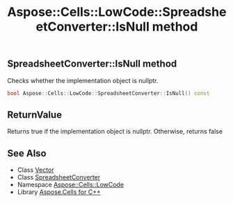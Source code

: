 ﻿---
title: Aspose::Cells::LowCode::SpreadsheetConverter::IsNull method
linktitle: IsNull
second_title: Aspose.Cells for C++ API Reference
description: 'Aspose::Cells::LowCode::SpreadsheetConverter::IsNull method. Checks whether the implementation object is nullptr in C++.'
type: docs
weight: 500
url: /cpp/aspose.cells.lowcode/spreadsheetconverter/isnull/
---
## SpreadsheetConverter::IsNull method


Checks whether the implementation object is nullptr.

```cpp
bool Aspose::Cells::LowCode::SpreadsheetConverter::IsNull() const
```


## ReturnValue

Returns true if the implementation object is nullptr. Otherwise, returns false

## See Also

* Class [Vector](../../../aspose.cells/vector/)
* Class [SpreadsheetConverter](../)
* Namespace [Aspose::Cells::LowCode](../../)
* Library [Aspose.Cells for C++](../../../)
